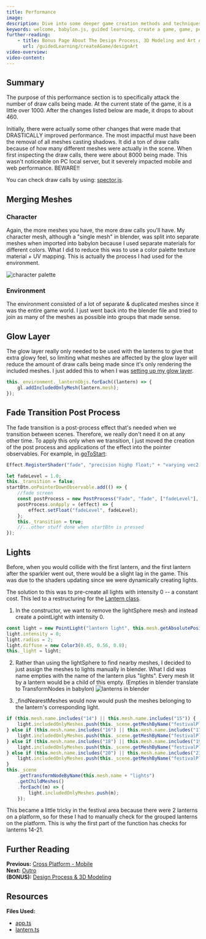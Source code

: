 ```yaml
---
title: Performance
image:
description: Dive into some deeper game creation methods and techniques.
keywords: welcome, babylon.js, guided learning, create a game, game, performance, merge, post process, optimization
further-reading:
    - title: Bonus Page About The Design Process, 3D Modeling and Art Assets
      url: /guidedLearning/createAGame/designArt
video-overview:
video-content:
---
```


## Summary

The purpose of this performance section is to specifically attack the number of draw calls being made. At the current state of the game, it is a little over 1000. After the changes listed below are made, it drops to about 460.

Initially, there were actually some other changes that were made that DRASTICALLY improved performance. The most impactful must have been the removal of all meshes casting shadows. It did a ton of draw calls because of how many different meshes were actually in the scene. When first inspecting the draw calls, there were about 8000 being made. This wasn't noticeable on PC local server, but it severely impacted mobile and web performance. BEWARE!!

You can check draw calls by using: [spector.js](https://spector.babylonjs.com/).

## Merging Meshes

### Character

Again, the more meshes you have, the more draw calls you'll have. My character mesh, although a "single mesh" in blender, was split into separate meshes when imported into babylon because I used separate materials for different colors. What I did to reduce this was to use a color palette texture material + UV mapping. This is actually the process I had used for the environment.

![character palette](/img/how_to/create-a-game/characteruv.png)

### Environment

The environment consisted of a lot of separate & duplicated meshes since it was the entire game world. I just went back into the blender file and tried to join as many of the meshes as possible into groups that made sense.

## Glow Layer

The glow layer really only needed to be used with the lanterns to give that extra glowy feel, so limiting what meshes are affected by the glow layer will reduce the amount of draw calls being made since it's only rendering the included meshes. I just added this to when I was [setting up my glow layer](/guidedLearning/createAGame/extraFeatures#glow-layer).

```javascript
this._environment._lanternObjs.forEach((lantern) => {
    gl.addIncludedOnlyMesh(lantern.mesh);
});
```

## Fade Transition Post Process

The fade transition is a post-process effect that's needed when we transition between scenes. Therefore, we really don't need it on at any other time. To apply this only when we transition, I just moved the creation of the post process and applications of the effect into the pointer observables. For example, in [goToStart]():

```javascript
Effect.RegisterShader("fade", "precision highp float;" + "varying vec2 vUV;" + "uniform sampler2D textureSampler; " + "uniform float fadeLevel; " + "void main(void){" + "vec4 baseColor = texture2D(textureSampler, vUV) * fadeLevel;" + "baseColor.a = 1.0;" + "gl_FragColor = baseColor;" + "}");

let fadeLevel = 1.0;
this._transition = false;
startBtn.onPointerDownObservable.add(() => {
    //fade screen
    const postProcess = new PostProcess("Fade", "fade", ["fadeLevel"], null, 1.0, camera);
    postProcess.onApply = (effect) => {
        effect.setFloat("fadeLevel", fadeLevel);
    };
    this._transition = true;
    //...other stuff done when startBtn is pressed
});
```

## Lights

Before, when you would collide with the first lantern, and the first lantern after the sparkler went out, there would be a slight lag in the game. This was due to the shaders updating since we were dynamically creating lights.

The solution to this was to pre-create all lights with intensity 0 -- a constant cost. This led to a restructuring for the [Lantern class](https://github.com/BabylonJS/SummerFestival/blob/a0abccc2efbb7399820efe2e25f53bb5b4a02500/src/lantern.ts#L17).

1. In the constructor, we want to remove the lightSphere mesh and instead create a pointLight with intensity 0.

```javascript
const light = new PointLight("lantern light", this.mesh.getAbsolutePosition(), this._scene);
light.intensity = 0;
light.radius = 2;
light.diffuse = new Color3(0.45, 0.56, 0.8);
this._light = light;
```

2. Rather than using the lightSphere to find nearby meshes, I decided to just assign the meshes to lights manually in blender. What I did was name empties with the name of the lantern plus "lights". Every mesh lit by a lantern would be a child of this empty. (Empties in blender translate to TransformNodes in babylon)
   ![lanterns in blender](/img/how_to/create-a-game/lanternlights.png)

3. \_findNearestMeshes would now would push the meshes belonging to the lantern's corresponding light.

```javascript
if (this.mesh.name.includes("14") || this.mesh.name.includes("15")) {
    light.includedOnlyMeshes.push(this._scene.getMeshByName("festivalPlatform1"));
} else if (this.mesh.name.includes("16") || this.mesh.name.includes("17")) {
    light.includedOnlyMeshes.push(this._scene.getMeshByName("festivalPlatform2"));
} else if (this.mesh.name.includes("18") || this.mesh.name.includes("19")) {
    light.includedOnlyMeshes.push(this._scene.getMeshByName("festivalPlatform3"));
} else if (this.mesh.name.includes("20") || this.mesh.name.includes("21")) {
    light.includedOnlyMeshes.push(this._scene.getMeshByName("festivalPlatform4"));
}
this._scene
    .getTransformNodeByName(this.mesh.name + "lights")
    .getChildMeshes()
    .forEach((m) => {
        light.includedOnlyMeshes.push(m);
    });
```

This became a little tricky in the festival area because there were 2 lanterns on a platform, so for these I had to manually check for the grouped lanterns on the platform. This is why the first part of the function has checks for lanterns 14-21.

## Further Reading

**Previous:** [Cross Platform - Mobile](/guidedLearning/createAGame/crossPlatform)  
**Next:** [Outro](/guidedLearning/createAGame/closing)  
**(BONUS):** [Design Process & 3D Modeling](/guidedLearning/createAGame/designArt)

## Resources

**Files Used:**

-   [app.ts](https://github.com/BabylonJS/SummerFestival/blob/master/src/app.ts)
-   [lantern.ts](https://github.com/BabylonJS/SummerFestival/blob/master/src/lantern.ts)

